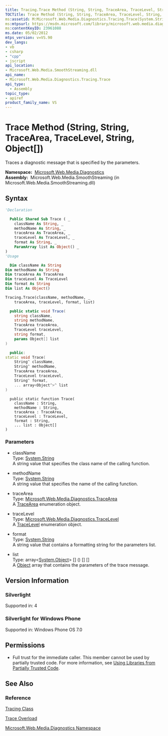 ```yaml
---
title: Tracing.Trace Method (String, String, TraceArea, TraceLevel, String, Object[]) (Microsoft.Web.Media.Diagnostics)
TOCTitle: Trace Method (String, String, TraceArea, TraceLevel, String, Object[])
ms:assetid: M:Microsoft.Web.Media.Diagnostics.Tracing.Trace(System.String,System.String,Microsoft.Web.Media.Diagnostics.TraceArea,Microsoft.Web.Media.Diagnostics.TraceLevel,System.String,System.Object[])
ms:mtpsurl: https://msdn.microsoft.com/library/microsoft.web.media.diagnostics.tracing.trace(v=VS.90)
ms:contentKeyID: 23961088
ms.date: 05/02/2012
mtps_version: v=VS.90
dev_langs:
- vb
- csharp
- "cpp"
- jscript
api_location:
- Microsoft.Web.Media.SmoothStreaming.dll
api_name:
- Microsoft.Web.Media.Diagnostics.Tracing.Trace
api_type:
  - Assembly
topic_type:
- apiref
product_family_name: VS
---
```


# Trace Method (String, String, TraceArea, TraceLevel, String, Object\[\])

Traces a diagnostic message that is specified by the parameters.

**Namespace:**  [Microsoft.Web.Media.Diagnostics](microsoft-web-media-diagnostics-namespace_1.md)  
**Assembly:**  Microsoft.Web.Media.SmoothStreaming (in Microsoft.Web.Media.SmoothStreaming.dll)

## Syntax

```vb
'Declaration

  Public Shared Sub Trace ( _
    className As String, _
    methodName As String, _
    traceArea As TraceArea, _
    traceLevel As TraceLevel, _
    format As String, _
    ParamArray list As Object() _
)
'Usage

  Dim className As String
Dim methodName As String
Dim traceArea As TraceArea
Dim traceLevel As TraceLevel
Dim format As String
Dim list As Object()

Tracing.Trace(className, methodName, _
    traceArea, traceLevel, format, list)
```

```csharp
  public static void Trace(
    string className,
    string methodName,
    TraceArea traceArea,
    TraceLevel traceLevel,
    string format,
    params Object[] list
)
```

```cpp
  public:
static void Trace(
    String^ className, 
    String^ methodName, 
    TraceArea traceArea, 
    TraceLevel traceLevel, 
    String^ format, 
    ... array<Object^>^ list
)
```

```jscript
  public static function Trace(
    className : String, 
    methodName : String, 
    traceArea : TraceArea, 
    traceLevel : TraceLevel, 
    format : String, 
    ... list : Object[]
)
```

### Parameters

  - className  
    Type: [System.String](https://msdn.microsoft.com/library/s1wwdcbf)  
    A string value that specifies the class name of the calling function.  

<!-- end list -->

  - methodName  
    Type: [System.String](https://msdn.microsoft.com/library/s1wwdcbf)  
    A string value that specifies the name of the calling function.  

<!-- end list -->

  - traceArea  
    Type: [Microsoft.Web.Media.Diagnostics.TraceArea](tracearea-enumeration-microsoft-web-media-diagnostics_1.md)  
    A [TraceArea](tracearea-enumeration-microsoft-web-media-diagnostics_1.md) enumeration object.  

<!-- end list -->

  - traceLevel  
    Type: [Microsoft.Web.Media.Diagnostics.TraceLevel](tracelevel-enumeration-microsoft-web-media-diagnostics_1.md)  
    A [TraceLevel](tracelevel-enumeration-microsoft-web-media-diagnostics_1.md) enumeration object.  

<!-- end list -->

  - format  
    Type: [System.String](https://msdn.microsoft.com/library/s1wwdcbf)  
    A string value that contains a formatting string for the parameters list.  

<!-- end list -->

  - list  
    Type: array\<[System.Object](https://msdn.microsoft.com/library/e5kfa45b)\> \[\] () \[\] \[\]  
    A [Object](https://msdn.microsoft.com/library/e5kfa45b) array that contains the parameters of the trace message.  

## Version Information

### Silverlight

Supported in: 4  

### Silverlight for Windows Phone

Supported in: Windows Phone OS 7.0  

## Permissions

  - Full trust for the immediate caller. This member cannot be used by partially trusted code. For more information, see [Using Libraries from Partially Trusted Code](https://msdn.microsoft.com/library/8skskf63).

## See Also

### Reference

[Tracing Class](tracing-class-microsoft-web-media-diagnostics_1.md)

[Trace Overload](tracing-trace-method-microsoft-web-media-diagnostics_1.md)

[Microsoft.Web.Media.Diagnostics Namespace](microsoft-web-media-diagnostics-namespace_1.md)

